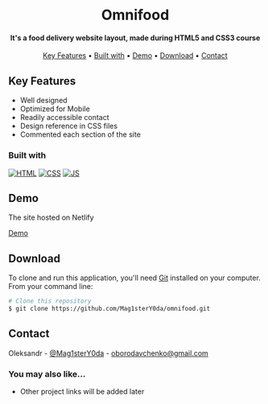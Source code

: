 <h1 align="center">
  <br>
  Omnifood
  <br>
</h1>

<h4 align="center">It's a food delivery website layout, made during HTML5 and CSS3 course</h4>

<p align="center">
  <a href="#key-features">Key Features</a> •
  <a href="#built-with">Built with</a> •
  <a href="#demo">Demo</a> •
  <a href="#download">Download</a> •
  <a href="#contact">Contact</a>
</p>

## Key Features

* Well designed
* Optimized for Mobile
* Readily accessible contact
* Design reference in CSS files
* Commented each section of the site

### Built with

[![HTML][html]][html-url]
[![CSS][css]][css-url]
[![JS][js]][js-url]

## Demo

The site hosted on Netlify

[Demo](https://omnifood-mag.netlify.app/)

## Download

To clone and run this application, you'll need [Git](https://git-scm.com) installed on your computer. From your command line:

```bash
# Clone this repository
$ git clone https://github.com/Mag1sterY0da/omnifood.git

```

## Contact

Oleksandr - [@Mag1sterY0da](https://twitter.com/Mag1sterY0da) - oborodavchenko@gmail.com

### You may also like...

* Other project links will be added later

<!-- MARKDOWN LINKS & IMAGES -->
[html]: https://img.shields.io/badge/html-f16524?style=for-the-badge&logo=html5&logoColor=white
[html-url]: https://developer.mozilla.org/en-US/docs/Web/HTML/Reference
[css]: https://img.shields.io/badge/css-2965f1?style=for-the-badge&logo=css3&logoColor=white
[css-url]: https://developer.mozilla.org/en-US/docs/Web/CSS/Reference
[js]: https://img.shields.io/badge/js-ffda3e?style=for-the-badge&logo=javascript&logoColor=black
[js-url]: https://developer.mozilla.org/en-US/docs/Web/JavaScript/Reference
